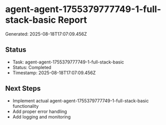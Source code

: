 # agent-agent-1755379777749-1-full-stack-basic Report

Generated: 2025-08-18T17:07:09.456Z

## Status
- Task: agent-agent-1755379777749-1-full-stack-basic
- Status: Completed
- Timestamp: 2025-08-18T17:07:09.456Z

## Next Steps
- Implement actual agent-agent-1755379777749-1-full-stack-basic functionality
- Add proper error handling
- Add logging and monitoring
